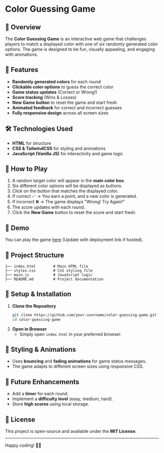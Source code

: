 # Color Guessing Game

## 🎨 Overview
The **Color Guessing Game** is an interactive web game that challenges players to match a displayed color with one of six randomly generated color options. The game is designed to be fun, visually appealing, and engaging with animations.

## 🚀 Features
- **Randomly generated colors** for each round
- **Clickable color options** to guess the correct color
- **Game status updates** (Correct or Wrong!)
- **Score tracking** (Wins & Losses)
- **New Game button** to reset the game and start fresh
- **Animated feedback** for correct and incorrect guesses
- **Fully responsive design** across all screen sizes

## 🛠️ Technologies Used
- **HTML** for structure
- **CSS & TailwindCSS** for styling and animations
- **JavaScript (Vanilla JS)** for interactivity and game logic

## 📜 How to Play
1. A random target color will appear in the **main color box**.
2. Six different color options will be displayed as buttons.
3. Click on the button that matches the displayed color.
4. If correct ✅ → You earn a point, and a new color is generated.
5. If incorrect ❌ → The game displays "Wrong! Try Again!"
6. The score updates with each round.
7. Click the **New Game** button to reset the score and start fresh.

## 🎥 Demo
You can play the game [here](#) (Update with deployment link if hosted).

## 📂 Project Structure
```
├── index.html        # Main HTML file
├── styles.css        # CSS styling file
├── main.js           # JavaScript logic
├── README.md         # Project documentation
```

## 📌 Setup & Installation
1. **Clone the Repository**
   ```sh
   git clone https://github.com/your-username/color-guessing-game.git
   cd color-guessing-game
   ```
2. **Open in Browser**
   - Simply open `index.html` in your preferred browser.

## 🎨 Styling & Animations
- Uses **bouncing** and **fading animations** for game status messages.
- The game adapts to different screen sizes using responsive CSS.

## 🔧 Future Enhancements
- Add a **timer** for each round.
- Implement a **difficulty level** (easy, medium, hard).
- Store **high scores** using local storage.

## 📜 License
This project is open-source and available under the **MIT License**.

---
Happy coding! 🎨🔥
